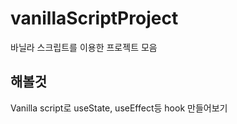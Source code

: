 # vanillaScriptProject
바닐라 스크립트를 이용한 프로젝트 모음

## 해볼것

Vanilla script로 useState, useEffect등 hook 만들어보기
